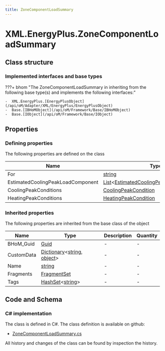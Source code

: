 ```yaml
---
title: ZoneComponentLoadSummary
---
```


# XML.EnergyPlus.ZoneComponentLoadSummary



## Class structure

### Implemented interfaces and base types

???+ bhom "The ZoneComponentLoadSummary in inheriting from the following base type(s) and implements the following interfaces:"

    -  XML.EnergyPlus.[EnergyPlusObject](/api/oM/Adapter/XML/EnergyPlus/EnergyPlusObject)
    -  Base.[IBHoMObject](/api/oM/Framework/Base/IBHoMObject)
    -  Base.[IObject](/api/oM/Framework/Base/IObject)


## Properties



### Defining properties

The following properties are defined on the class

| Name             | Type             | Description      | Quantity         |
|------------------|------------------|------------------|------------------|
| For | [string](https://learn.microsoft.com/en-us/dotnet/api/System.String?view=netstandard-2.0) | - | - |
| EstimatedCoolingPeakLoadComponent | [List](https://learn.microsoft.com/en-us/dotnet/api/System.Collections.Generic.List-1?view=netstandard-2.0)&lt;[EstimatedCoolingPeakLoadComponent](/api/oM/Adapter/XML/EnergyPlus/EstimatedCoolingPeakLoadComponent)&gt; | - | - |
| CoolingPeakConditions | [CoolingPeakCondition](/api/oM/Adapter/XML/EnergyPlus/CoolingPeakCondition) | - | - |
| HeatingPeakConditions | [HeatingPeakCondition](/api/oM/Adapter/XML/EnergyPlus/HeatingPeakCondition) | - | - |


### Inherited properties
The following properties are inherited from the base class of the object

| Name             | Type             | Description      | Quantity         |
|------------------|------------------|------------------|------------------|
| BHoM_Guid | [Guid](https://learn.microsoft.com/en-us/dotnet/api/System.Guid?view=netstandard-2.0) | - | - |
| CustomData | [Dictionary](https://learn.microsoft.com/en-us/dotnet/api/System.Collections.Generic.Dictionary-2?view=netstandard-2.0)&lt;[string](https://learn.microsoft.com/en-us/dotnet/api/System.String?view=netstandard-2.0), [object](https://learn.microsoft.com/en-us/dotnet/api/System.Object?view=netstandard-2.0)&gt; | - | - |
| Name | [string](https://learn.microsoft.com/en-us/dotnet/api/System.String?view=netstandard-2.0) | - | - |
| Fragments | [FragmentSet](/api/oM/Framework/Base/FragmentSet) | - | - |
| Tags | [HashSet](https://learn.microsoft.com/en-us/dotnet/api/System.Collections.Generic.HashSet-1?view=netstandard-2.0)&lt;[string](https://learn.microsoft.com/en-us/dotnet/api/System.String?view=netstandard-2.0)&gt; | - | - |


## Code and Schema

### C# implementation

The class is defined in C#. The class definition is available on github:

- [ZoneComponentLoadSummary.cs](https://github.com/BHoM/XML_Toolkit/blob/develop/XML_oM/EnergyPlus\ZoneComponentLoadSummary.cs)

All history and changes of the class can be found by inspection the history.
